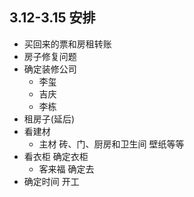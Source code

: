 ## 3.12-3.15 安排

- 买回来的票和房租转账
- 房子修复问题
- 确定装修公司 
	-  李玺
	-  吉庆
	-  李栋
- 租房子(延后)
- 看建材
	- 主材 砖、门、厨房和卫生间  壁纸等等 
- 看衣柜 确定衣柜
	- 客来福 确定去 
- 确定时间 开工 